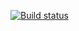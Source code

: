 [![Build status](https://ci.appveyor.com/api/projects/status/8yr1a012igjsgjag/branch/main?svg=true)](https://ci.appveyor.com/project/YuliyaTonkikh/patterns-e1/branch/main)
